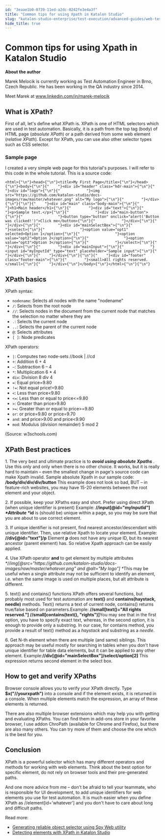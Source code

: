 ```yaml
---
id: "3eaae1b0-0739-11ed-a2dc-0242fe3e4a3f"
title: "Common tips for using Xpath in Katalon Studio"
slug: "katalon-studio-enterprise/test-execution/advanced-guides/web-testing/common-tips-for-using-xpath-in-katalon-studio"
hide_title: true
---
```

    

# <a id="id" class="anchor_top_offset"/><a id="ariaid-title1" class="anchor_top_offset"/>Common tips for using Xpath in Katalon Studio

    
      
<p xmlns="http://www.w3.org/1999/xhtml" className="p">   <strong className="ph b">About the author</strong> </p> 
      
<p xmlns="http://www.w3.org/1999/xhtml" className="p">Marek Melocik is currently working as Test Automation Engineer   in Brno, Czech Republic. He has been working in the QA industry   since 2014.</p> 
      
<p xmlns="http://www.w3.org/1999/xhtml" className="p">Meet Marek at <a className="xref j-external-link" href="http://www.linkedin.com/in/marek-melocik" target="_blank">www.linkedin.com/in/marek-melocik</a> </p> 
    
  
    

## <a id="id_1" class="anchor_top_offset"/>What is XPath?

    
      
<p xmlns="http://www.w3.org/1999/xhtml" className="p">First of all, let's define what XPath is. XPath is one of HTML   selectors which are used in test automation. Basically, it is a   path from the top tag (body) of HTML page (<em className="ph i">absolute XPath</em>)   or a path derived from some web element (<em className="ph i">relative XPath</em>).   Except for XPath, you can use also other selector types such as CSS   selector.</p> 
    
      
      

### <a id="id_2" class="anchor_top_offset"/>Sample page

      
        
<p xmlns="http://www.w3.org/1999/xhtml" className="p">I created a very simple web page for this tutorial's purposes. I   will refer to this code in the whole tutorial. This is a source   code:</p> 
                  
<pre xmlns="http://www.w3.org/1999/xhtml" className="pre codeblock"><code>&lt;html&gt;{"\n"}&lt;head&gt;{"\n"}&lt;title&gt;My First Page&lt;/title&gt;{"\n"}&lt;/head&gt;{"\n"}&lt;body&gt;{"\n"}{"    "}&lt;div id="header" class="hdr-main"&gt;{"\n"}{"        "}&lt;div id="logo"&gt;{"\n"}{"            "}&lt;img src="https://github.com/katalon-studio/docs-images/raw/master/whatever.png" alt="My logo"&gt;{"\n"}{"        "}&lt;/div&gt;{"\n"}{"\n"}{"    "}&lt;div id="main" class="body-main"&gt;{"\n"}{"        "}&lt;h1&gt;Main header&lt;/h1&gt;{"\n"}{"        "}&lt;div id="text"&gt;{"\n"}{"            "}&lt;p&gt;Sample text.&lt;/p&gt;{"\n"}{"            "}&lt;div id="main-button"&gt;{"\n"}{"                "}&lt;button type="button" onclick="alert('Button was clicked!')"&gt;Click me&lt;/button&gt;{"\n"}{"            "}&lt;/div&gt;{"\n"}{"        "}&lt;/div&gt;{"\n"}{"        "}&lt;div id="mainSelectBox"&gt;{"\n"}{"            "}&lt;select&gt;{"\n"}{"                "}&lt;option value="opt1" selected&gt;Option 1&lt;/option&gt;{"\n"}{"                "}&lt;option value="opt2"&gt;Option 2&lt;/option&gt;{"\n"}{"                "}&lt;option value="opt3"&gt;Option 3&lt;/option&gt;{"\n"}{"            "}&lt;/select&gt;{"\n"}{"        "}&lt;/div&gt;{"\n"}{"        "}&lt;div id="mainInput"&gt;{"\n"}{"            "}&lt;input id="myInputId" type="text" placeholder="Sample input"&gt;{"\n"}{"        "}&lt;/div&gt;{"\n"}{"    "}&lt;/div&gt;{"\n"}{"\n"}{"    "}&lt;div id="footer" class="footer-main"&gt;{"\n"}{"        "}&lt;small&gt;All rights reserved.&lt;/small&gt;{"\n"}{"    "}&lt;/div&gt;{"\n"}&lt;/body&gt;{"\n"}&lt;/html&gt;{"\n"}{"\n"}</code></pre> 
              
    

## <a id="id_3" class="anchor_top_offset"/>XPath basics

<p xmlns="http://www.w3.org/1999/xhtml" className="p">XPath syntax:</p> 
<ul xmlns="http://www.w3.org/1999/xhtml" className="ul"><li className="li"><code className="ph codeph">nodename</code>:     Selects all nodes with the name     "nodename"</li><li className="li"><code className="ph codeph">/</code>:                     Selects from the root node</li><li className="li"><code className="ph codeph">//</code>:                    Selects nodes in the document from the current node     that matches the selection no matter where they are</li><li className="li"><code className="ph codeph">.</code>:                      Selects the current node</li><li className="li"><code className="ph codeph">..</code>:                    Selects the parent of the current node</li><li className="li"><code className="ph codeph">@</code>:                      Selects attributes</li><li className="li"><code className="ph codeph">[ ]</code>:                    Node predicates</li></ul> 
<p xmlns="http://www.w3.org/1999/xhtml" className="p">XPath operators:</p> 
<ul xmlns="http://www.w3.org/1999/xhtml" className="ul"><li className="li"><code className="ph codeph">|</code>:                      Computes two     node-sets        //book |     //cd</li><li className="li"><code className="ph codeph">+</code>:                      Addition                6 +     4</li><li className="li"><code className="ph codeph">–</code>:                    Subtraction              6 – 4</li><li className="li"><code className="ph codeph">*</code>:                      Multiplication              6 * 4</li><li className="li"><code className="ph codeph">div</code>:                    Division                  8 div 4</li><li className="li"><code className="ph codeph">=</code>:                      Equal                  price=9.80</li><li className="li"><code className="ph codeph">!=</code>:                    Not equal                price!=9.80</li><li className="li"><code className="ph codeph">&lt;</code>:                    Less than              price&lt;9.80</li><li className="li"><code className="ph codeph">&lt;=</code>:                    Less than or equal to  price&lt;=9.80</li><li className="li"><code className="ph codeph">&gt;</code>:                    Greater than   price&gt;9.80</li><li className="li"><code className="ph codeph">&gt;=</code>:                    Greater than or equal     to             price&gt;=9.80</li><li className="li"><code className="ph codeph">or</code>:                    or                  price=9.80 or price=9.70</li><li className="li"><code className="ph codeph">and</code>:                    and                    price&gt;9.00 and price&lt;9.90</li><li className="li"><code className="ph codeph">mod</code>:                  Modulus (division remainder)     5 mod 2</li></ul> 
<p xmlns="http://www.w3.org/1999/xhtml" className="p">(Source: w3schools.com)</p> 

## <a id="id_4" class="anchor_top_offset"/>XPath Best practices

<p xmlns="http://www.w3.org/1999/xhtml" className="p">1. The very best and ultimate practice is to <em className="ph i">     <strong className="ph b">avoid       using absolute Xpaths</strong>   </em>. Use this only and only when   there is no other choice. It works, but it is really hard to   maintain – even the smallest change in page's source code can   make Xpath invalid. Sample absolute Xpath in our sample code:   <strong className="ph b">/body/div/div/div/button</strong> This example does not   look so bad, BUT – in feature-rich websites, you may have   15-20 elements between the root element and your object.</p> 
<p xmlns="http://www.w3.org/1999/xhtml" className="p">2. If possible, keep your XPaths easy and short. Prefer using   direct XPath (when unique identifier is present) Example:   <strong className="ph b">//input[@id="myInputId"] <em className="ph i">*Attribute *</em>id</strong>   is (should be) unique within a page, so you may be sure that you   are about to use correct element.</p> 
<p xmlns="http://www.w3.org/1999/xhtml" className="p">3. If unique identifier is not present, find nearest   ancestor/descendant with unique identifier. Then, use relative   Xpath to locate your element. Example:   <strong className="ph b">//div[@id="text"]/p</strong> Element <strong className="ph b">p</strong>   does not have any unique ID, but its nearest ancestor (parent   element) has. So relative Xpath approach can be easily applied.</p> 
<p xmlns="http://www.w3.org/1999/xhtml" className="p">4. Use XPath operator <strong className="ph b">and</strong> to get element by   multiple attributes   <em className="ph i">*//img[@src="https://github.com/katalon-studio/docs-images/raw/master/whatever.png"     and @alt="My logo"] *</em>This may be useful when a single   attribute may not be sufficient to identify an element, i.e. when   the same image is used on multiple places, but alt attribute is   different.</p> 
<p xmlns="http://www.w3.org/1999/xhtml" className="p">5. text() and contains() functions XPath offers several   functions, but probably most used for test automation are   <strong className="ph b">text()</strong> and <strong className="ph b">contains(haystack,     needle)</strong> methods. Text() returns a text of current node,   contains() returns true/false based on parameters.Example:   <strong className="ph b">//small[text()="All rights reserved."]     //small[contains(text(), "rights")]</strong>You may see that in the   first option, you have to specify exact text, whereas, in the   second option, it is enough to provide only a substring. In our   case, for contains method, you provide a result of text() method as   a <em className="ph i">haystack</em> and substring as a <em className="ph i">needle</em>.</p> 
<p xmlns="http://www.w3.org/1999/xhtml" className="p">6. Get N-th element when there are multiple (and same) siblings.   This approach may be useful mostly for searching in tables when you   don't have unique identifier for table data elements, but it can be   applied to any other element.   Example:<strong className="ph b">//div[@id="mainSelectBox"]/select/option[2]</strong>   This expression returns second element in the select box.</p> 
    

## <a id="id_5" class="anchor_top_offset"/>How to get and verify XPaths

    
      
<p xmlns="http://www.w3.org/1999/xhtml" className="p">Browser console allows you to verify your XPath directly. Type   <strong className="ph b">$x("//yourxpath")</strong> into a console and if the   element exists, it is returned in a console. When multiple elements   match the expression, an array of these elements is returned.</p> 
      
<p xmlns="http://www.w3.org/1999/xhtml" className="p">There are also multiple browser extensions which may help you   with getting and evaluating XPaths. You can find them in add-ons   store in your favorite browser, I use addon ChroPath (available for   Chrome and Firefox), but there are also many others. You can try   more of them and choose the one which is the best for you.</p> 
    
  
    

## <a id="id_6" class="anchor_top_offset"/>Conclusion

    
      
<p xmlns="http://www.w3.org/1999/xhtml" className="p">XPath is a powerful selector which has many different operators   and methods for working with web elements. Think about the best   option for specific element, do not rely on browser tools and their   pre-generated paths.</p> 
      
<p xmlns="http://www.w3.org/1999/xhtml" className="p">And one more advice from me – don't be afraid to tell your   teammate, who is responsible for UI development, to add unique   identifiers for web elements you use for test automation. It is   much easier when you define XPath as //element[id='whatever'] and   you don't have to care about long and difficult paths.</p> 
      
<p xmlns="http://www.w3.org/1999/xhtml" className="p">Read more:</p> 
      
<ul xmlns="http://www.w3.org/1999/xhtml" className="ul">   <li className="li">     <a className="xref" href="/docs/katalon-studio-enterprise/test-design/web-test-design/web-test-objects/generating-reliable-object-selector-using-spy-web-utility">Generating       reliable object selector using Spy Web utility</a>   </li>   <li className="li">     <a className="xref" href="/docs/katalon-studio-enterprise/test-design/web-test-design/web-test-objects/detecting-objects-with-xpath">Detecting       elements with XPath in Katalon Studio</a>   </li> </ul> 
    
  

